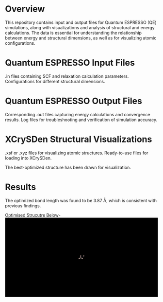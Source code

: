 # Overview
This repository contains input and output files for Quantum ESPRESSO (QE) simulations, along with visualizations and analysis of structural and energy calculations. The data is essential for understanding the relationship between energy and structural dimensions, as well as for visualizing atomic configurations. 
 # Quantum ESPRESSO Input Files
.in files containing SCF and relaxation calculation parameters.
 Configurations for different structural dimensions.
# Quantum ESPRESSO Output Files
Corresponding .out files capturing energy calculations and convergence results.
Log files for troubleshooting and verification of simulation accuracy.
# XCrySDen Structural Visualizations
.xsf or .xyz files for visualizing atomic structures.
Ready-to-use files for loading into XCrySDen.

The best-optimized structure has been drawn for visualization.
# Results
The optimized bond length was found to be 3.87 Å, which is consistent with previous findings.

Optimised Strucutre Below- 
![Alt Text](Si.png)




